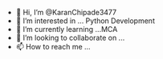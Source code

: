 - 👋 Hi, I’m @KaranChipade3477
- 👀 I’m interested in ... Python Development
- 🌱 I’m currently learning ...MCA
- 💞️ I’m looking to collaborate on ...
- 📫 How to reach me ...

<!---
KaranChipade3477/KaranChipade3477 is a ✨ special ✨ repository because its `README.md` (this file) appears on your GitHub profile.
You can click the Preview link to take a look at your changes.
--->
